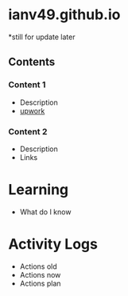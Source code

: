 # ianv49.github.io
*still for update later

## Contents
### Content 1
- Description
- [upwork](https://www.upwork.com)

### Content 2
- Description
- Links

# Learning
- What do I know

# Activity Logs
- Actions old
- Actions now
- Actions plan
